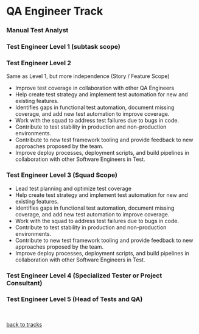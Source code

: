 # QA Engineer Track

### Manual Test Analyst

### Test Engineer Level 1 (subtask scope)

### Test Engineer Level 2
Same as Level 1, but more independence (Story / Feature Scope)
<ul>
  <li>Improve test coverage in collaboration with other QA Engineers</li>
  <li>Help create test strategy and implement test automation for new and existing features.</li>
  <li>Identifies gaps in functional test automation, document missing coverage, and add new test automation to improve coverage.</li>
  <li>Work with the squad to address test failures due to bugs in code.</li>
  <li>Contribute to test stability in production and non-production environments.</li>
  <li>Contribute to new test framework tooling and provide feedback to new approaches proposed by the team.</li>
  <li>Improve deploy processes, deployment scripts, and build pipelines in collaboration with other Software Engineers in Test.</li>
</ul>

### Test Engineer Level 3 (Squad Scope)
<ul>
  <li>Lead test planning and optimize test coverage</li>
  <li>Help create test strategy and implement test automation for new and existing features.</li>
  <li>Identifies gaps in functional test automation, document missing coverage, and add new test automation to improve coverage.</li>
  <li>Work with the squad to address test failures due to bugs in code.</li>
  <li>Contribute to test stability in production and non-production environments.</li>
  <li>Contribute to new test framework tooling and provide feedback to new approaches proposed by the team.</li>
  <li>Improve deploy processes, deployment scripts, and build pipelines in collaboration with other Software Engineers in Test.</li>
</ul>

### Test Engineer Level 4 (Specialized Tester or Project Consultant)

### Test Engineer Level 5 (Head of Tests and QA)

<br>

[back to tracks](/growth-framework/tracks/ic_delivery.md)
